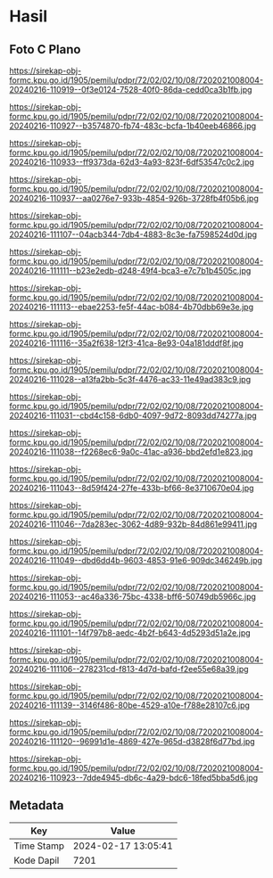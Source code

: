 # Hasil

## Foto C Plano

https://sirekap-obj-formc.kpu.go.id/1905/pemilu/pdpr/72/02/02/10/08/7202021008004-20240216-110919--0f3e0124-7528-40f0-86da-cedd0ca3b1fb.jpg

https://sirekap-obj-formc.kpu.go.id/1905/pemilu/pdpr/72/02/02/10/08/7202021008004-20240216-110927--b3574870-fb74-483c-bcfa-1b40eeb46866.jpg

https://sirekap-obj-formc.kpu.go.id/1905/pemilu/pdpr/72/02/02/10/08/7202021008004-20240216-110933--ff9373da-62d3-4a93-823f-6df53547c0c2.jpg

https://sirekap-obj-formc.kpu.go.id/1905/pemilu/pdpr/72/02/02/10/08/7202021008004-20240216-110937--aa0276e7-933b-4854-926b-3728fb4f05b6.jpg

https://sirekap-obj-formc.kpu.go.id/1905/pemilu/pdpr/72/02/02/10/08/7202021008004-20240216-111107--04acb344-7db4-4883-8c3e-fa7598524d0d.jpg

https://sirekap-obj-formc.kpu.go.id/1905/pemilu/pdpr/72/02/02/10/08/7202021008004-20240216-111111--b23e2edb-d248-49f4-bca3-e7c7b1b4505c.jpg

https://sirekap-obj-formc.kpu.go.id/1905/pemilu/pdpr/72/02/02/10/08/7202021008004-20240216-111113--ebae2253-fe5f-44ac-b084-4b70dbb69e3e.jpg

https://sirekap-obj-formc.kpu.go.id/1905/pemilu/pdpr/72/02/02/10/08/7202021008004-20240216-111116--35a2f638-12f3-41ca-8e93-04a181dddf8f.jpg

https://sirekap-obj-formc.kpu.go.id/1905/pemilu/pdpr/72/02/02/10/08/7202021008004-20240216-111028--a13fa2bb-5c3f-4476-ac33-11e49ad383c9.jpg

https://sirekap-obj-formc.kpu.go.id/1905/pemilu/pdpr/72/02/02/10/08/7202021008004-20240216-111031--cbd4c158-6db0-4097-9d72-8093dd74277a.jpg

https://sirekap-obj-formc.kpu.go.id/1905/pemilu/pdpr/72/02/02/10/08/7202021008004-20240216-111038--f2268ec6-9a0c-41ac-a936-bbd2efd1e823.jpg

https://sirekap-obj-formc.kpu.go.id/1905/pemilu/pdpr/72/02/02/10/08/7202021008004-20240216-111043--8d59f424-27fe-433b-bf66-8e3710670e04.jpg

https://sirekap-obj-formc.kpu.go.id/1905/pemilu/pdpr/72/02/02/10/08/7202021008004-20240216-111046--7da283ec-3062-4d89-932b-84d861e99411.jpg

https://sirekap-obj-formc.kpu.go.id/1905/pemilu/pdpr/72/02/02/10/08/7202021008004-20240216-111049--dbd6dd4b-9603-4853-91e6-909dc346249b.jpg

https://sirekap-obj-formc.kpu.go.id/1905/pemilu/pdpr/72/02/02/10/08/7202021008004-20240216-111053--ac46a336-75bc-4338-bff6-50749db5966c.jpg

https://sirekap-obj-formc.kpu.go.id/1905/pemilu/pdpr/72/02/02/10/08/7202021008004-20240216-111101--14f797b8-aedc-4b2f-b643-4d5293d51a2e.jpg

https://sirekap-obj-formc.kpu.go.id/1905/pemilu/pdpr/72/02/02/10/08/7202021008004-20240216-111106--278231cd-f813-4d7d-bafd-f2ee55e68a39.jpg

https://sirekap-obj-formc.kpu.go.id/1905/pemilu/pdpr/72/02/02/10/08/7202021008004-20240216-111139--3146f486-80be-4529-a10e-f788e28107c6.jpg

https://sirekap-obj-formc.kpu.go.id/1905/pemilu/pdpr/72/02/02/10/08/7202021008004-20240216-111120--96991d1e-4869-427e-965d-d3828f6d77bd.jpg

https://sirekap-obj-formc.kpu.go.id/1905/pemilu/pdpr/72/02/02/10/08/7202021008004-20240216-110923--7dde4945-db6c-4a29-bdc6-18fed5bba5d6.jpg


## Metadata

| Key        | Value               |
| ---------- | ------------------- |
| Time Stamp | 2024-02-17 13:05:41 |
| Kode Dapil | 7201                |



